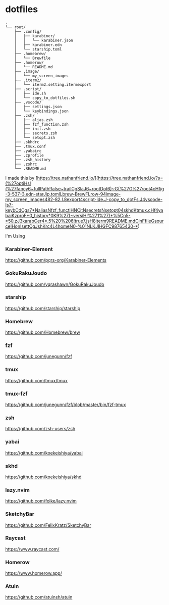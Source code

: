 # dotfiles

```
.
└── root/
    ├── .config/
    │   ├── karabiner/
    │   │   └── karabiner.json
    │   ├── karabiner.edn
    │   └── starship.toml
    ├── .homebrew/
    │   └── Brewfile
    ├── .homerow/
    │   └── README.md
    ├── .image/
    │   └── my_screen_images
    ├── .iterm2/
    │   └── iterm2.setting.itermexport
    ├── .script/
    │   ├── ide.sh
    │   └── copy_to_dotfiles.sh
    ├── .vscode/
    │   ├── settings.json
    │   └── keybindings.json
    ├── .zsh/
    │   ├── alias.zsh
    │   ├── fzf_function.zsh
    │   ├── init.zsh
    │   ├── secrets.zsh
    │   └── setopt.zsh
    ├── .skhdrc
    ├── .tmux.conf
    ├── .yabairc
    ├── .zprofile
    ├── .zsh_history
    ├── .zshrc
    └── .README.md
```

I made this by [https://tree.nathanfriend.io/](<https://tree.nathanfriend.io/?s=(%27optiHs!(%27fancy6~fullPath!false~trailCgSlaJ6~rootDot6)~G(%27G%27root4cHfig-3-537-3.edn-starJip.tomlLbrew-BrewFLrow-94image-my_screen_images482-82.I.8export4script-ide.J-copy_to_dotFs.J4vscode-Is7-keybCdCgs7*NaliasNfzf_functiHNCitNsecretsNsetopt04skhdKtmux.cHf4yabaiKzproF*0_history*0K9%27)~versiH!%271%27)*%5Cn5-*50.zJ3karabCer4*.5%20%206!true7.jsH8iterm9README.mdCinFfileGsource!HonIsettCgJshKrc4L4homeN0-%01NLKJIHGFC98765430-*>)

I'm Using

### Karabiner-Element

https://github.com/pqrs-org/Karabiner-Elements

### GokuRakuJoudo

https://github.com/yqrashawn/GokuRakuJoudo

### starship

https://github.com/starship/starship

### Homebrew

https://github.com/Homebrew/brew

### fzf

https://github.com/junegunn/fzf

### tmux

https://github.com/tmux/tmux

### tmux-fzf

https://github.com/junegunn/fzf/blob/master/bin/fzf-tmux

### zsh

https://github.com/zsh-users/zsh

### yabai

https://github.com/koekeishiya/yabai

### skhd

https://github.com/koekeishiya/skhd

### lazy.nvim

https://github.com/folke/lazy.nvim

### SketchyBar

https://github.com/FelixKratz/SketchyBar

### Raycast

https://www.raycast.com/

### Homerow

https://www.homerow.app/

### Atuin

https://github.com/atuinsh/atuin
